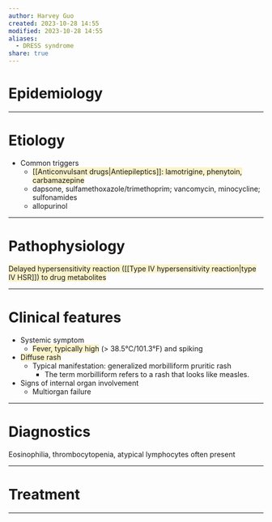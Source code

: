 ```yaml
---
author: Harvey Guo
created: 2023-10-28 14:55
modified: 2023-10-28 14:55
aliases:
  - DRESS syndrome
share: true
---
```

# Epidemiology


---
# Etiology
- Common triggers
	- <span style="background:rgba(240, 200, 0, 0.2)">[[Anticonvulsant drugs|Antiepileptics]]: lamotrigine, phenytoin, carbamazepine</span>
	- dapsone, sulfamethoxazole/trimethoprim; vancomycin, minocycline; sulfonamides
	- allopurinol

---
# Pathophysiology
<span style="background:rgba(240, 200, 0, 0.2)">Delayed hypersensitivity reaction ([[Type IV hypersensitivity reaction|type IV HSR]]) to drug metabolites</span>

---
# Clinical features
- Systemic symptom
	- <span style="background:rgba(240, 200, 0, 0.2)">Fever, typically high</span> (> 38.5°C/101.3°F) and spiking
- <span style="background:rgba(240, 200, 0, 0.2)">Diffuse rash</span>
	- Typical manifestation: generalized morbilliform pruritic rash
		- The term morbilliform refers to a rash that looks like measles.
- Signs of internal organ involvement
	- Multiorgan failure

---
# Diagnostics
Eosinophilia, thrombocytopenia, atypical lymphocytes often present

---
# Treatment


---
